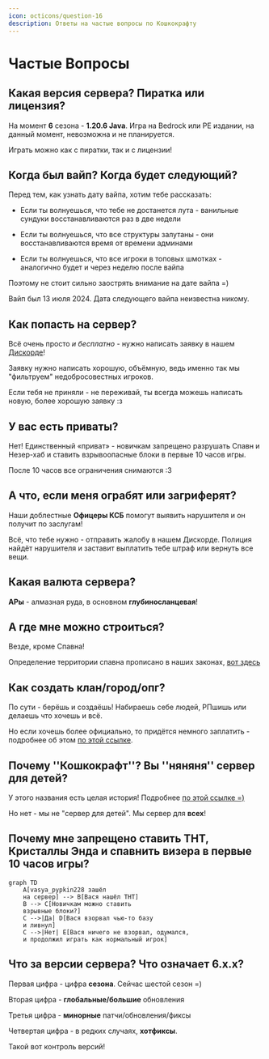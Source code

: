 ```yaml
---
icon: octicons/question-16
description: Ответы на частые вопросы по Кошкокрафту
---
```


# Частые Вопросы

## Какая версия сервера? Пиратка или лицензия?

На момент **6** сезона - **1.20.6 Java**. Игра на Bedrock или PE издании, на данный момент, невозможна и не планируется.

Играть можно как с пиратки, так и с лицензии!
    
## Когда был вайп? Когда будет следующий?

Перед тем, как узнать дату вайпа, хотим тебе рассказать:

- Если ты волнуешься, что тебе не достанется лута - ванильные сундуки восстанавливаются раз в две недели

- Если ты волнуешься, что все структуры залутаны - они восстанавливаются время от времени админами

- Если ты волнуешься, что все игроки в топовых шмотках - аналогично будет и через неделю после вайпа

Поэтому не стоит сильно заострять внимание на дате вайпа =)

Вайп был <span class="spoiler" tabindex="0">13 июля 2024</span>. Дата следующего вайпа неизвестна никому.

## Как попасть на сервер?

Всё очень просто *и бесплатно* - нужно написать заявку в нашем [Дискорде](https://discord.gg/6f3FwFRJWC)!

Заявку нужно написать хорошую, объёмную, ведь именно так мы "фильтруем" недобросовестных игроков.

Если тебя не приняли - не переживай, ты всегда можешь написать новую, более хорошую заявку :з

## У вас есть приваты?

Нет! Единственный «приват» - новичкам запрещено разрушать Спавн и Незер-хаб и ставить взрывоопасные блоки в первые 10 часов игры.

После 10 часов все ограничения снимаются :3

## А что, если меня ограбят или загриферят?

Наши доблестные **Офицеры КСБ** помогут выявить нарушителя и он получит по заслугам!

Всё, что тебе нужно - отправить жалобу в нашем Дискорде. Полиция найдёт нарушителя и заставит выплатить тебе штраф или вернуть все вещи.

## Какая валюта сервера?

**АРы** - алмазная руда, в основном **глубиносланцевая**!

## А где мне можно строиться?

Везде, кроме Спавна!

Определение территории спавна прописано в наших законах, [вот здесь](http://127.0.0.1:8000/info/rules/laws/#1.4.%20правила%20территорий)

## Как создать клан/город/опг?

По сути - берёшь и создаёшь! Набираешь себе людей, РПшишь или делаешь что хочешь и всё.

Но если хочешь более официально, то придётся немного заплатить - подробнее об этом [по этой ссылке]().

## Почему ''Кошкокрафт''? Вы ''няняня'' сервер для детей?

У этого названия есть целая история! Подробнее [по этой ссылке =)](../server-history/1season.md)

Но нет - мы не "сервер для детей". Мы сервер для **всех**!

## Почему мне запрещено ставить ТНТ, Кристаллы Энда и спавнить визера в первые 10 часов игры?

``` mermaid
graph TD
    A[vasya_pypkin228 зашёл 
    на сервер] --> B[Вася нашёл ТНТ]
    B --> C[Новичкам можно ставить 
    взрывные блоки?]
    C -->|Да| D[Вася взорвал чью-то базу 
    и ливнул]
    C -->|Нет| E[Вася ничего не взорвал, одумался, 
    и продолжил играть как нормальный игрок]
```

## Что за версии сервера? Что означает 6.x.x?

Первая цифра - цифра **сезона**. Сейчас шестой сезон =)

Вторая цифра - **глобальные/большие** обновления

Третья цифра - **минорные** патчи/обновления/фиксы

Четвертая цифра - в редких случаях, **хотфиксы**.

Такой вот контроль версий!